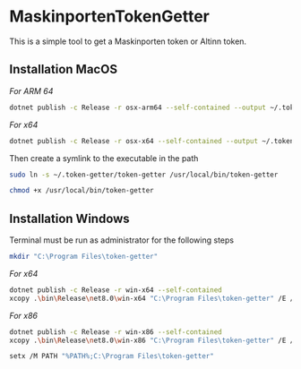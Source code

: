 # MaskinportenTokenGetter

This is a simple tool to get a Maskinporten token or Altinn token. 

## Installation MacOS

_For ARM 64_
```bash
dotnet publish -c Release -r osx-arm64 --self-contained --output ~/.token-getter
```

_For x64_
```bash
dotnet publish -c Release -r osx-x64 --self-contained --output ~/.token-getter
```

Then create a symlink to the executable in the path

```bash
sudo ln -s ~/.token-getter/token-getter /usr/local/bin/token-getter
```

```bash
chmod +x /usr/local/bin/token-getter
```

## Installation Windows

Terminal must be run as administrator for the following steps

```bash
mkdir "C:\Program Files\token-getter"
```

_For x64_
```bash
dotnet publish -c Release -r win-x64 --self-contained
xcopy .\bin\Release\net8.0\win-x64 "C:\Program Files\token-getter" /E /I /H
```

_For x86_
```bash
dotnet publish -c Release -r win-x86 --self-contained
xcopy .\bin\Release\net8.0\win-x86 "C:\Program Files\token-getter" /E /I /H
```

```bash
setx /M PATH "%PATH%;C:\Program Files\token-getter"
```

